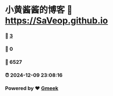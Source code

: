 # 小黄酱酱的博客 :link: https://SaVeop.github.io 
### :page_facing_up: [3](https://SaVeop.github.io/tag.html) 
### :speech_balloon: 0 
### :hibiscus: 6527 
### :alarm_clock: 2024-12-09 23:08:16 
### Powered by :heart: [Gmeek](https://github.com/Meekdai/Gmeek)
